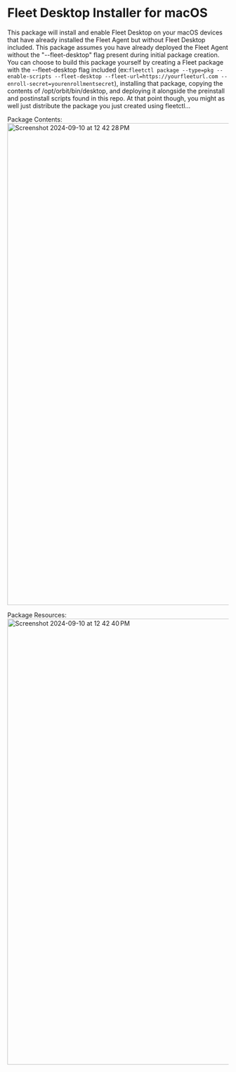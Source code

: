 # Fleet Desktop Installer for macOS

This package will install and enable Fleet Desktop on your macOS devices that have already installed the Fleet Agent but without Fleet Desktop included. This package assumes you have already deployed the Fleet Agent without the "--fleet-desktop" flag present during initial package creation. You can choose to build this package yourself by creating a Fleet package with the --fleet-desktop flag included (ex:`fleetctl package --type=pkg --enable-scripts --fleet-desktop --fleet-url=https://yourfleeturl.com --enroll-secret=yourenrollmentsecret`), installing that package, copying the contents of /opt/orbit/bin/desktop, and deploying it alongside the preinstall and postinstall scripts found in this repo. At that point though, you might as well just distribute the package you just created using fleetctl... 

Package Contents:
<img width="1097" alt="Screenshot 2024-09-10 at 12 42 28 PM" src="https://github.com/user-attachments/assets/8e428d85-73e9-4479-859c-6ac490a5c3ea">

Package Resources: 
<img width="1015" alt="Screenshot 2024-09-10 at 12 42 40 PM" src="https://github.com/user-attachments/assets/cf268dab-7494-413a-8497-29da88edabad">
